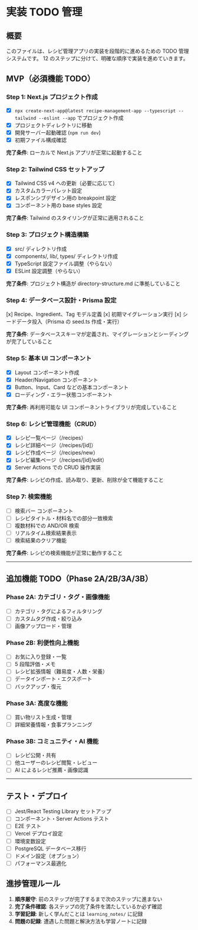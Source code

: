 # 実装 TODO 管理

## 概要

このファイルは、レシピ管理アプリの実装を段階的に進めるための TODO 管理システムです。
12 のステップに分けて、明確な順序で実装を進めていきます。

## MVP（必須機能 TODO）

### Step 1: Next.js プロジェクト作成

- [x] `npx create-next-app@latest recipe-management-app --typescript --tailwind --eslint --app` でプロジェクト作成
- [x] プロジェクトディレクトリに移動
- [x] 開発サーバー起動確認 (`npm run dev`)
- [x] 初期ファイル構成確認

**完了条件**: ローカルで Next.js アプリが正常に起動すること

### Step 2: Tailwind CSS セットアップ

- [x] Tailwind CSS v4 への更新（必要に応じて）
- [x] カスタムカラーパレット設定
- [x] レスポンシブデザイン用の breakpoint 設定
- [x] コンポーネント用の base styles 設定

**完了条件**: Tailwind のスタイリングが正常に適用されること

### Step 3: プロジェクト構造構築

- [x] src/ ディレクトリ作成
- [x] components/, lib/, types/ ディレクトリ作成
- [x] TypeScript 設定ファイル調整（やらない）
- [x] ESLint 設定調整（やらない）

**完了条件**: プロジェクト構造が directory-structure.md に準拠していること

### Step 4: データベース設計・Prisma 設定

[x] Recipe、Ingredient、Tag モデル定義
[x] 初期マイグレーション実行
[x] シードデータ投入（Prisma の seed.ts 作成・実行）

**完了条件**: データベーススキーマが定義され、マイグレーションとシーディングが完了していること

### Step 5: 基本 UI コンポーネント

- [x] Layout コンポーネント作成
- [x] Header/Navigation コンポーネント
- [x] Button、Input、Card などの基本コンポーネント
- [x] ローディング・エラー状態コンポーネント

**完了条件**: 再利用可能な UI コンポーネントライブラリが完成していること

### Step 6: レシピ管理機能（CRUD）

- [x] レシピ一覧ページ（/recipes）
- [x] レシピ詳細ページ（/recipes/[id]）
- [x] レシピ作成ページ（/recipes/new）
- [x] レシピ編集ページ（/recipes/[id]/edit）
- [x] Server Actions での CRUD 操作実装

**完了条件**: レシピの作成、読み取り、更新、削除が全て機能すること

### Step 7: 検索機能

- [ ] 検索バー コンポーネント
- [ ] レシピタイトル・材料名での部分一致検索
- [ ] 複数材料での AND/OR 検索
- [ ] リアルタイム検索結果表示
- [ ] 検索結果のクリア機能

**完了条件**: レシピの検索機能が正常に動作すること

---

## 追加機能 TODO（Phase 2A/2B/3A/3B）

### Phase 2A: カテゴリ・タグ・画像機能

- [ ] カテゴリ・タグによるフィルタリング
- [ ] カスタムタグ作成・絞り込み
- [ ] 画像アップロード・管理

### Phase 2B: 利便性向上機能

- [ ] お気に入り登録・一覧
- [ ] 5 段階評価・メモ
- [ ] レシピ拡張情報（難易度・人数・栄養）
- [ ] データインポート・エクスポート
- [ ] バックアップ・復元

### Phase 3A: 高度な機能

- [ ] 買い物リスト生成・管理
- [ ] 詳細栄養情報・食事プランニング

### Phase 3B: コミュニティ・AI 機能

- [ ] レシピ公開・共有
- [ ] 他ユーザーのレシピ閲覧・レビュー
- [ ] AI によるレシピ推薦・画像認識

---

## テスト・デプロイ

- [ ] Jest/React Testing Library セットアップ
- [ ] コンポーネント・Server Actions テスト
- [ ] E2E テスト
- [ ] Vercel デプロイ設定
- [ ] 環境変数設定
- [ ] PostgreSQL データベース移行
- [ ] ドメイン設定（オプション）
- [ ] パフォーマンス最適化

## 進捗管理ルール

1. **順序厳守**: 前のステップが完了するまで次のステップに進まない
2. **完了条件確認**: 各ステップの完了条件を満たしているか必ず確認
3. **学習記録**: 新しく学んだことは `learning_notes/` に記録
4. **問題の記録**: 遭遇した問題と解決方法も学習ノートに記録
